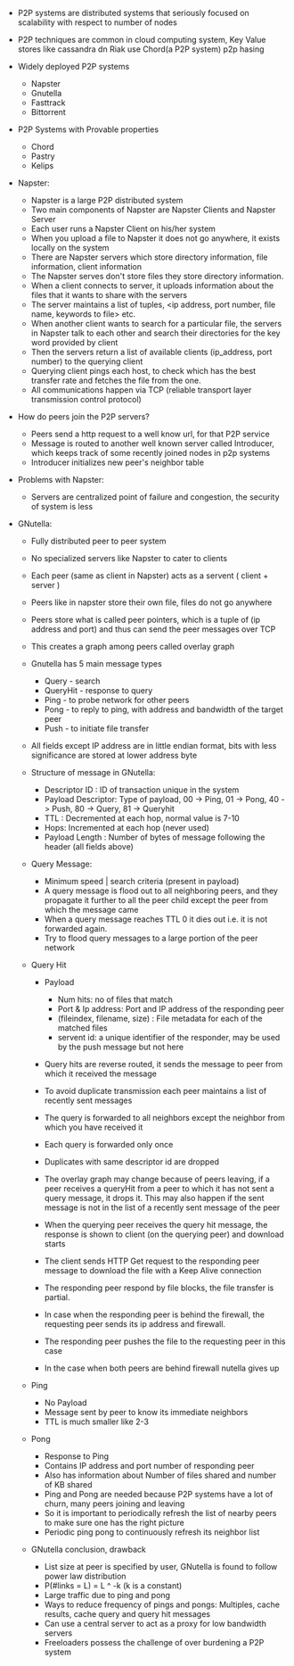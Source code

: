 - P2P systems are distributed systems that seriously focused on scalability with respect to number of nodes
- P2P techniques are common in cloud computing system, Key Value stores like cassandra dn Riak use Chord(a P2P system)
p2p hasing
-  Widely deployed P2P systems
    - Napster
    - Gnutella
    - Fasttrack
    - Bittorrent
- P2P Systems with Provable properties
    - Chord
    - Pastry
    - Kelips    

- Napster:
  
    - Napster is a large P2P distributed system
    - Two main components of Napster are Napster Clients and Napster Server
    - Each user runs a Napster Client on his/her system
    - When you upload a file to Napster it does not go anywhere, it exists locally on the system
    - There are Napster servers which store directory information, file information, client information
    - The Napster serves don't store files they store directory information.
    - When a client connects to server, it uploads information about the files that it wants to share with the servers
    - The server maintains a list of tuples, <ip address, port number, file name, keywords to file> etc.
    - When another client wants to search for a particular file, the servers in Napster talk to each other and search their directories for the key word provided by client
    - Then the servers return a list of available clients  (ip_address, port number) to the querying client
    - Querying client pings each host, to check which has the best transfer rate and fetches the file from the one.
    - All communications happen via TCP (reliable transport layer transmission control protocol)
 
 - How do peers join the P2P servers?
    
    - Peers send a http request to a well know url, for that P2P service
    - Message is routed to another well known server called Introducer, which keeps track of some recently joined nodes in p2p systems
    - Introducer initializes new peer's neighbor table
 
 - Problems with Napster:
    - Servers are centralized point of failure and congestion, the security of system is less
 
 - GNutella:
    
    - Fully distributed peer to peer system
    - No specialized servers like Napster to cater to clients
    - Each peer (same as client in Napster) acts as a servent ( client + server )
    - Peers like in napster store their own file, files do not go anywhere
    - Peers store what is called peer pointers, which is a tuple of (ip address and port) and thus can send the peer
    messages over TCP
    - This creates a graph among peers called overlay graph
    - Gnutella has 5 main message types
        - Query - search
        - QueryHit - response to query
        - Ping - to probe network for other peers
        - Pong - to reply to ping, with address and bandwidth of the target peer  
        - Push - to initiate file transfer
    - All fields except IP address are in little endian format, bits with less significance are stored at
    lower address byte
      
    - Structure of message in GNutella:
        - Descriptor ID : ID of transaction unique in the system
        - Payload Descriptor: Type of payload, 00 -> Ping, 01 -> Pong, 40 -> Push, 80 -> Query, 81 -> Queryhit
        - TTL : Decremented at each hop, normal value is 7-10
        - Hops: Incremented at each hop (never used)
        - Payload Length : Number of bytes of message following the header (all fields above)
    
    - Query Message:
        - Minimum speed | search criteria (present in payload)
        - A query message is flood out to all neighboring peers, and they propagate it further to all the peer child
          except the peer from which the message came
        - When a query message reaches TTL 0 it dies out i.e. it is not forwarded again.
        - Try to flood query messages to a large portion of the peer network
    
    - Query Hit
        - Payload
            - Num hits: no of files that match
            - Port & Ip address: Port and IP address of the responding peer
            - (fileindex, filename, size) : File metadata for each of the matched files
            - servent id: a unique identifier of the responder, may be used by the push message but not here
    
        - Query hits are reverse routed, it sends the message to peer from which it received the message
        - To avoid duplicate transmission each peer maintains a list of recently sent messages
        - The query is forwarded to all neighbors except the neighbor from which you have received it
        - Each query is forwarded only once
        - Duplicates with same descriptor id are dropped
        - The overlay graph may change because of peers leaving, if a peer receives a queryHit from a peer to which
        it has not sent a query message, it drops it. This may also happen if the sent message is not in the list
        of a recently sent message of the peer
        - When the querying peer receives the query hit message, the response is shown to client (on the querying peer) and download starts
        - The client sends  HTTP Get request to the responding peer message to download the file with a Keep Alive connection
        - The responding peer respond by file blocks, the file transfer is partial.
        - In case when the responding peer is behind the firewall, the requesting peer sends its ip address and firewall.
        - The responding peer pushes the file to the requesting peer in this case
        - In the case when both peers are behind firewall nutella gives up
    
    - Ping
        - No Payload
        - Message sent by peer to know its immediate neighbors
        - TTL is much smaller like 2-3
    - Pong
        - Response to Ping
        - Contains IP address and port number of responding peer 
        - Also has information about Number of files shared and number of KB shared
        - Ping and Pong are needed because P2P systems have a lot of churn, many peers joining and leaving
        - So it is important to periodically refresh the list of nearby peers to make sure one has the right picture
        - Periodic ping pong to continuously refresh its neighbor list
    - GNutella conclusion, drawback
        - List size at peer is specified by user, GNutella is found to follow power law distribution
        - P(#links = L) = L ^ -k (k is a constant)
        - Large traffic due to ping and pong
        - Ways to reduce frequency of pings and pongs: Multiples, cache results, cache query and query hit messages
        - Can use a central server to act as a proxy for low bandwidth servers
        - Freeloaders possess the challenge of over burdening a P2P system
        
        
    
        
    
    
        
    
  
